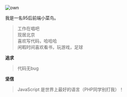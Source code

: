 ![own](http://cdn.521plus.com/record/qixing.jpeg)

我是一名95后前端小菜鸟。

> 工作在唱吧  
> 现居北京  
> 喜欢写代码，哈哈哈  
> 闲暇时间喜欢看书，玩游戏，足球  

**追求**

> 代码无bug  

**坚信**

> JavaScript 是世界上最好的语言（PHP同学别打我）！

